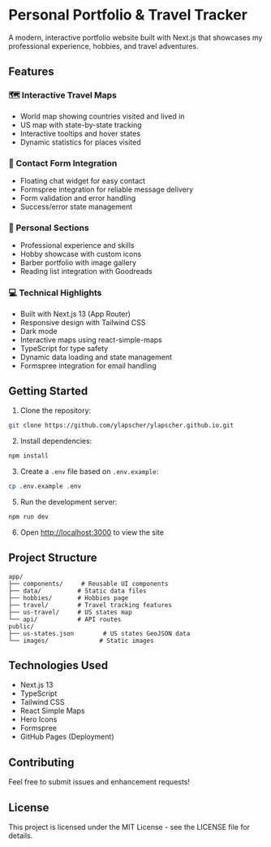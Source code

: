 # Personal Portfolio & Travel Tracker

A modern, interactive portfolio website built with Next.js that showcases my professional experience, hobbies, and travel adventures.

## Features

### 🗺️ Interactive Travel Maps
- World map showing countries visited and lived in
- US map with state-by-state tracking
- Interactive tooltips and hover states
- Dynamic statistics for places visited

### 📧 Contact Form Integration
- Floating chat widget for easy contact
- Formspree integration for reliable message delivery
- Form validation and error handling
- Success/error state management

### 🎨 Personal Sections
- Professional experience and skills
- Hobby showcase with custom icons
- Barber portfolio with image gallery
- Reading list integration with Goodreads

### 💻 Technical Highlights
- Built with Next.js 13 (App Router)
- Responsive design with Tailwind CSS
- Dark mode
- Interactive maps using react-simple-maps
- TypeScript for type safety
- Dynamic data loading and state management
- Formspree integration for email handling

## Getting Started

1. Clone the repository:

```bash
git clone https://github.com/ylapscher/ylapscher.github.io.git
```

2. Install dependencies:

```bash
npm install
```

3. Create a `.env` file based on `.env.example`:

```bash
cp .env.example .env
```



5. Run the development server:

```bash
npm run dev
```

6. Open [http://localhost:3000](http://localhost:3000) to view the site

## Project Structure

```
app/
├── components/     # Reusable UI components
├── data/          # Static data files
├── hobbies/       # Hobbies page
├── travel/        # Travel tracking features
├── us-travel/     # US states map
└── api/           # API routes
public/
├── us-states.json        # US states GeoJSON data
└── images/              # Static images
```

## Technologies Used

- Next.js 13
- TypeScript
- Tailwind CSS
- React Simple Maps
- Hero Icons
- Formspree
- GitHub Pages (Deployment)

## Contributing

Feel free to submit issues and enhancement requests!

## License

This project is licensed under the MIT License - see the LICENSE file for details.
